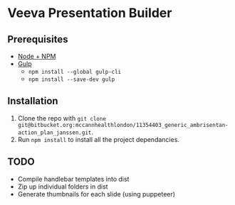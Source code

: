 # Veeva Presentation Builder

## Prerequisites
- [Node + NPM](https://nodejs.org/en/download/)
- [Gulp](https://gulpjs.com/docs/en/getting-started/quick-start)
    - `npm install --global gulp-cli`
    - `npm install --save-dev gulp`

## Installation
1. Clone the repo with  `git clone git@bitbucket.org:mccannhealthlondon/11354403_generic_ambrisentan-action_plan_janssen.git`.
2. Run `npm install` to install all the project dependancies.

## TODO
- Compile handlebar templates into dist
- Zip up individual folders in dist
- Generate thumbnails for each slide (using puppeteer)

<!-- ## Project structure
- **/dist** - This contains the compiled project ready to host on a live server.
- **/src** - This is the working directory. All the code + assets go in here.

## Gulp tasks

#### `gulp` - default task
This will open a browser window with a preview of the project. All the HTML, CSS, and JS files (apart from libraries) are being watched, so any changes you make will trigger a browser refresh to reflect the changes.

#### `gulp assets` - Asset copy task
This will copy over asset files - images, fonts, icons + JSON. You will need to run this when you copy new assets into the **/src** folder as these changes aren't being watched.

#### `gulp jslibs` - Compile JS libraries
This will concat and minify all the JS in the `src/public/js/libs` folder.

#### `gulp csslibs` - Compile CSS libraries
This will concat and minify all the CSS in the `src/public/css` folder.

## Adding JS to pages

To add JS to a page you need to -
- Add the page ID to the body of the page 
- Create a js file for the page in `src/public/js/pages/<pageID>.js` and add a contructor to `_Pres.Pages.<PageID>`.

This will be called automatically when the user is on that page.

## Adding HTML views
Just add the HTML page in src (in a folder if you like) and it will be copied to `/dist` and preserve the same folder structure.

## Adding CSS / SCSS
Custom CSS is written in `src/public/scss`. The entry point SCSS file is `app.scss`. You can change the structure however you like as long as you include any extra .scss files in app.scss.

## Resources
- [Veeva CRM docs](https://developer.veevacrm.com/api/)
- [Veeva Presentation build guide](https://www.slideshare.net/bluegrassdigital/veeva-irep-overview-dev-guide)
- [Veeva CRM generator repo](https://github.com/devopsgroup-io/veeva)
- [Veeva CRM generator example project](https://github.com/devopsgroup-io/veeva/tree/master/examples/clm)

## Contact
[ricky.grimaldi@mccann.com](mailto:ricky.grimaldi@mccann.com)
Or
[rick@rgdigital.io](mailto:rick@rgdigital.io) -->